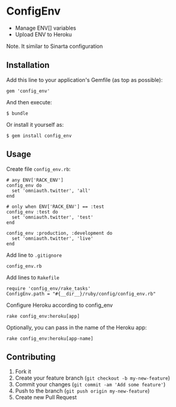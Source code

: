 # ConfigEnv

- Manage ENV[] variables
- Upload ENV to Heroku

Note. It similar to Sinarta configuration

## Installation

Add this line to your application's Gemfile (as top as possible):

    gem 'config_env'

And then execute:

    $ bundle

Or install it yourself as:

    $ gem install config_env

## Usage

Create file `config_env.rb`:

    # any ENV['RACK_ENV']
    config_env do 
      set 'omniauth.twitter', 'all'
    end

    # only when ENV['RACK_ENV'] == :test
    config_env :test do
      set 'omniauth.twitter', 'test'
    end

    config_env :production, :development do
      set 'omniauth.twitter', 'live'
    end

Add line to `.gitignore`

    config_env.rb

Add lines to `Rakefile`

    require 'config_env/rake_tasks'
    ConfigEnv.path = "#{__dir__}/ruby/config/config_env.rb"

Configure Heroku according to config_env

    rake config_env:heroku[app]

Optionally, you can pass in the name of the Heroku app:

    rake config_env:heroku[app-name]

## Contributing

1. Fork it
2. Create your feature branch (`git checkout -b my-new-feature`)
3. Commit your changes (`git commit -am 'Add some feature'`)
4. Push to the branch (`git push origin my-new-feature`)
5. Create new Pull Request
